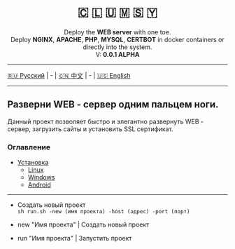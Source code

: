 <p align="center">
    <h1 align="center" style="">🇨​​​​​ 🇱​​​​​ 🇺​​​​​ 🇲​​​​​ 🇸​​​​​ 🇾​​​​​</h1>
    <p align="center">
        Deploy the <b>WEB server</b> with one toe.
        <br> Deploy <b>NGINX</b>, <b>APACHE</b>, <b>PHP</b>, <b>MYSQL</b>, <b>CERTBOT</b> in docker containers or directly into the system.
        <br> V: <b>0.0.1 ALPHA</b>
    <p>
</p>

___
[🇷🇺 Русский](#ru) | - | [🇨🇳 中文](#cn) | - | [🇺🇸 English](#ru)

[//]: # (```)

[//]: # (SUPPORT:)

[//]: # (    _ Linux)

[//]: # (        Fedora)

[//]: # (    _ Windows)

[//]: # (        7, 8, 10)

[//]: # (    _ Android)

[//]: # (        6, 7, 8, 9, 10, 11, 12)

[//]: # (```)

[//]: # (```)

[//]: # (CHANGELOG:)

[//]: # (    1. Add: Apache)

[//]: # (    2. Destroy: Serv.txt)

[//]: # (```)

___

## <a name="ru">Разверни WEB - сервер одним пальцем ноги.</a>

Данный проект позволяет быстро и элегантно развернуть WEB - сервер, загрузить сайты и установить SSL сертификат.

### Оглавление
- [Установка](#ru_install)
  - [Linux](#ru_install_linux)
  - [Windows](#ru_install_windows)
  - [Android](#ru_install_android)
---

- Создать новый проект <br>
```sh run.sh -new (имя проекта) -host (адрес) -port (порт)```

- new "Имя проекта" | Создать новый проект <br>
- run "Имя проекта" | Запустить проект